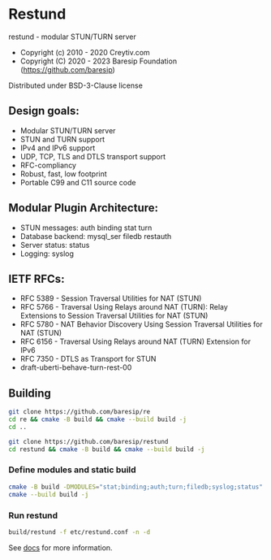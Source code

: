# Restund

restund - modular STUN/TURN server

- Copyright (c) 2010 - 2020 Creytiv.com
- Copyright (C) 2020 - 2023 Baresip Foundation (https://github.com/baresip)

Distributed under BSD-3-Clause license

## Design goals:

* Modular STUN/TURN server
* STUN and TURN support
* IPv4 and IPv6 support
* UDP, TCP, TLS and DTLS transport support
* RFC-compliancy
* Robust, fast, low footprint
* Portable C99 and C11 source code

## Modular Plugin Architecture:

* STUN messages:    auth binding stat turn
* Database backend: mysql_ser filedb restauth
* Server status:    status
* Logging:          syslog

## IETF RFCs:

* RFC 5389 - Session Traversal Utilities for NAT (STUN)
* RFC 5766 - Traversal Using Relays around NAT (TURN): Relay Extensions to
             Session Traversal Utilities for NAT (STUN)
* RFC 5780 - NAT Behavior Discovery Using Session Traversal Utilities for
             NAT (STUN)
* RFC 6156 - Traversal Using Relays around NAT (TURN) Extension for IPv6
* RFC 7350 - DTLS as Transport for STUN
* draft-uberti-behave-turn-rest-00

## Building

```bash
git clone https://github.com/baresip/re
cd re && cmake -B build && cmake --build build -j
cd ..

git clone https://github.com/baresip/restund
cd restund && cmake -B build && cmake --build build -j
```

### Define modules and static build

```bash
cmake -B build -DMODULES="stat;binding;auth;turn;filedb;syslog;status" -DSTATIC=1
cmake --build build -j
```

### Run restund

```bash
build/restund -f etc/restund.conf -n -d
```

See [docs](docs) for more information.
